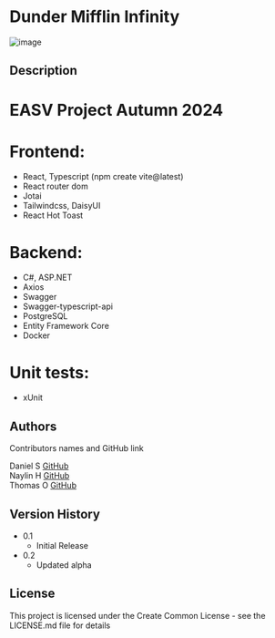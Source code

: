# Dunder Mifflin Infinity

![image](https://github.com/user-attachments/assets/68243827-cd85-4f96-92c4-fc3929896906)


## Description

# EASV Project Autumn 2024
# Frontend:
- React, Typescript (npm create vite@latest)
- React router dom
- Jotai
- Tailwindcss, DaisyUI
- React Hot Toast

# Backend:
- C#, ASP.NET
- Axios
- Swagger
- Swagger-typescript-api
- PostgreSQL
- Entity Framework Core
- Docker

# Unit tests:
- xUnit

## Authors

Contributors names and GitHub link

Daniel S [GitHub](https://github.com/Daniel12345rs01)<br /> 
Naylin H [GitHub](https://github.com/NaylinHla)<br />
Thomas O [GitHub](https://github.com/Yatokuri/)<br />

## Version History
* 0.1
    * Initial Release
* 0.2
    * Updated alpha 


## License

This project is licensed under the Create Common License - see the LICENSE.md file for details